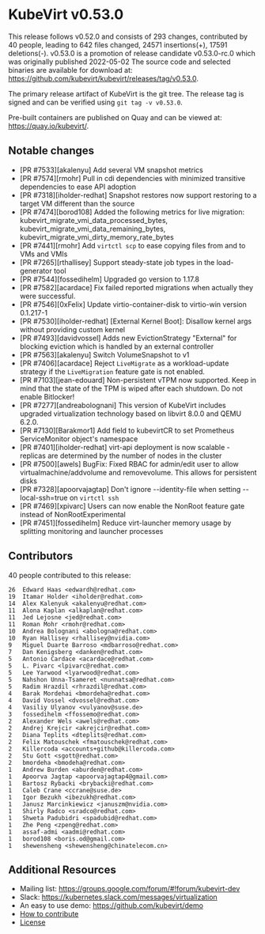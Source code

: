 KubeVirt v0.53.0
================

This release follows v0.52.0 and consists of 293 changes, contributed by 40 people, leading to 642 files changed, 24571 insertions(+), 17591 deletions(-).
v0.53.0 is a promotion of release candidate v0.53.0-rc.0 which was originally published 2022-05-02
The source code and selected binaries are available for download at: https://github.com/kubevirt/kubevirt/releases/tag/v0.53.0.

The primary release artifact of KubeVirt is the git tree. The release tag is
signed and can be verified using `git tag -v v0.53.0`.

Pre-built containers are published on Quay and can be viewed at: <https://quay.io/kubevirt/>.

Notable changes
---------------

- [PR #7533][akalenyu] Add several VM snapshot metrics
- [PR #7574][rmohr] Pull in cdi dependencies with minimized transitive dependencies to ease API adoption
- [PR #7318][iholder-redhat] Snapshot restores now support restoring to a target VM different than the source
- [PR #7474][borod108] Added the following metrics for live migration: kubevirt_migrate_vmi_data_processed_bytes, kubevirt_migrate_vmi_data_remaining_bytes, kubevirt_migrate_vmi_dirty_memory_rate_bytes
- [PR #7441][rmohr] Add `virtctl scp` to ease copying files from and to VMs and VMIs
- [PR #7265][rthallisey] Support steady-state job types in the load-generator tool
- [PR #7544][fossedihelm] Upgraded go version to 1.17.8
- [PR #7582][acardace] Fix failed reported migrations when actually they were successful.
- [PR #7546][0xFelix] Update virtio-container-disk to virtio-win version 0.1.217-1
- [PR #7530][iholder-redhat] [External Kernel Boot]: Disallow kernel args without providing custom kernel
- [PR #7493][davidvossel] Adds new EvictionStrategy "External" for blocking eviction which is handled by an external controller
- [PR #7563][akalenyu] Switch VolumeSnapshot to v1
- [PR #7406][acardace] Reject `LiveMigrate` as a workload-update strategy if the `LiveMigration` feature gate is not enabled.
- [PR #7103][jean-edouard] Non-persistent vTPM now supported. Keep in mind that the state of the TPM is wiped after each shutdown. Do not enable Bitlocker!
- [PR #7277][andreabolognani] This version of KubeVirt includes upgraded virtualization technology based on libvirt 8.0.0 and QEMU 6.2.0.
- [PR #7130][Barakmor1] Add field to kubevirtCR to set Prometheus ServiceMonitor object's namespace
- [PR #7401][iholder-redhat] virt-api deployment is now scalable - replicas are determined by the number of nodes in the cluster
- [PR #7500][awels] BugFix: Fixed RBAC for admin/edit user to allow virtualmachine/addvolume and removevolume. This allows for persistent disks
- [PR #7328][apoorvajagtap] Don't ignore --identity-file when setting --local-ssh=true on `virtctl ssh`
- [PR #7469][xpivarc] Users can now enable the NonRoot feature gate instead of NonRootExperimental
- [PR #7451][fossedihelm] Reduce virt-launcher memory usage by splitting monitoring and launcher processes

Contributors
------------
40 people contributed to this release:

```
26	Edward Haas <edwardh@redhat.com>
19	Itamar Holder <iholder@redhat.com>
14	Alex Kalenyuk <akalenyu@redhat.com>
11	Alona Kaplan <alkaplan@redhat.com>
11	Jed Lejosne <jed@redhat.com>
11	Roman Mohr <rmohr@redhat.com>
10	Andrea Bolognani <abologna@redhat.com>
10	Ryan Hallisey <rhallisey@nvidia.com>
9	Miguel Duarte Barroso <mdbarroso@redhat.com>
7	Dan Kenigsberg <danken@redhat.com>
5	Antonio Cardace <acardace@redhat.com>
5	L. Pivarc <lpivarc@redhat.com>
5	Lee Yarwood <lyarwood@redhat.com>
5	Nahshon Unna-Tsameret <nunnatsa@redhat.com>
5	Radim Hrazdil <rhrazdil@redhat.com>
4	Barak Mordehai <bmordeha@redhat.com>
4	David Vossel <dvossel@redhat.com>
4	Vasiliy Ulyanov <vulyanov@suse.de>
3	fossedihelm <ffossemo@redhat.com>
2	Alexander Wels <awels@redhat.com>
2	Andrej Krejcir <akrejcir@redhat.com>
2	Diana Teplits <dteplits@redhat.com>
2	Felix Matouschek <fmatouschek@redhat.com>
2	Killercoda <accounts+github@killercoda.com>
2	Stu Gott <sgott@redhat.com>
2	bmordeha <bmodeha@redhat.com>
1	Andrew Burden <aburden@redhat.com>
1	Apoorva Jagtap <apoorvajagtap4@gmail.com>
1	Bartosz Rybacki <brybacki@redhat.com>
1	Caleb Crane <ccrane@suse.de>
1	Igor Bezukh <ibezukh@redhat.com>
1	Janusz Marcinkiewicz <januszm@nvidia.com>
1	Shirly Radco <sradco@redhat.com>
1	Shweta Padubidri <spadubid@redhat.com>
1	Zhe Peng <zpeng@redhat.com>
1	assaf-admi <aadmi@redhat.com>
1	borod108 <boris.od@gmail.com>
1	shewensheng <shewensheng@chinatelecom.cn>
```

Additional Resources
--------------------

- Mailing list: <https://groups.google.com/forum/#!forum/kubevirt-dev>
- Slack: <https://kubernetes.slack.com/messages/virtualization>
- An easy to use demo: <https://github.com/kubevirt/demo>
- [How to contribute][contributing]
- [License][license]

[contributing]: https://github.com/kubevirt/kubevirt/blob/main/CONTRIBUTING.md
[license]: https://github.com/kubevirt/kubevirt/blob/main/LICENSE
